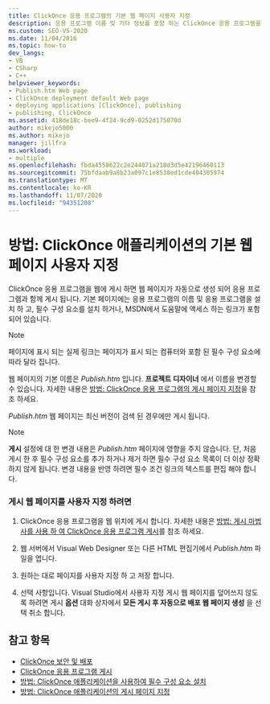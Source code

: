 ```yaml
---
title: ClickOnce 응용 프로그램의 기본 웹 페이지 사용자 지정
description: 응용 프로그램 이름 및 기타 정보를 포함 하는 ClickOnce 응용 프로그램을 웹에 게시할 때 생성 되는 웹 페이지에 대해 알아봅니다.
ms.custom: SEO-VS-2020
ms.date: 11/04/2016
ms.topic: how-to
dev_langs:
- VB
- CSharp
- C++
helpviewer_keywords:
- Publish.htm Web page
- ClickOnce deployment default Web page
- deploying applications [ClickOnce], publishing
- publishing, ClickOnce
ms.assetid: 418de18c-bee9-4f24-9cd9-0252d175070d
author: mikejo5000
ms.author: mikejo
manager: jillfra
ms.workload:
- multiple
ms.openlocfilehash: fbda4558622c2e244071a218d3d5e42196460113
ms.sourcegitcommit: 75bfdaab9a8b23a097c1e8538ed1cde404305974
ms.translationtype: MT
ms.contentlocale: ko-KR
ms.lasthandoff: 11/07/2020
ms.locfileid: "94351208"
---
```

# <a name="how-to-customize-the-default-web-page-for-a-clickonce-application"></a>방법: ClickOnce 애플리케이션의 기본 웹 페이지 사용자 지정
ClickOnce 응용 프로그램을 웹에 게시 하면 웹 페이지가 자동으로 생성 되어 응용 프로그램과 함께 게시 됩니다. 기본 페이지에는 응용 프로그램의 이름 및 응용 프로그램을 설치 하 고, 필수 구성 요소를 설치 하거나, MSDN에서 도움말에 액세스 하는 링크가 포함 되어 있습니다.

> [!NOTE]
> 페이지에 표시 되는 실제 링크는 페이지가 표시 되는 컴퓨터와 포함 된 필수 구성 요소에 따라 달라 집니다.

 웹 페이지의 기본 이름은 *Publish.htm* 입니다. **프로젝트 디자이너** 에서 이름을 변경할 수 있습니다. 자세한 내용은 [방법: ClickOnce 응용 프로그램의 게시 페이지 지정](../deployment/how-to-specify-a-publish-page-for-a-clickonce-application.md)을 참조 하세요.

 *Publish.htm* 웹 페이지는 최신 버전이 검색 된 경우에만 게시 됩니다.

> [!NOTE]
> **게시** 설정에 대 한 변경 내용은 *Publish.htm* 페이지에 영향을 주지 않습니다. 단, 처음 게시 한 후 필수 구성 요소를 추가 하거나 제거 하면 필수 구성 요소 목록이 더 이상 정확 하지 않게 됩니다. 변경 내용을 반영 하려면 필수 조건 링크의 텍스트를 편집 해야 합니다.

### <a name="to-customize-the-publish-web-page"></a>게시 웹 페이지를 사용자 지정 하려면

1. ClickOnce 응용 프로그램을 웹 위치에 게시 합니다. 자세한 내용은 [방법: 게시 마법사를 사용 하 여 ClickOnce 응용 프로그램 게시](../deployment/how-to-publish-a-clickonce-application-using-the-publish-wizard.md)를 참조 하세요.

2. 웹 서버에서 Visual Web Designer 또는 다른 HTML 편집기에서 *Publish.htm* 파일을 엽니다.

3. 원하는 대로 페이지를 사용자 지정 하 고 저장 합니다.

4. 선택 사항입니다. Visual Studio에서 사용자 지정 게시 웹 페이지를 덮어쓰지 않도록 하려면 게시 **옵션** 대화 상자에서 **모든 게시 후 자동으로 배포 웹 페이지 생성** 을 선택 취소 합니다.

## <a name="see-also"></a>참고 항목
- [ClickOnce 보안 및 배포](../deployment/clickonce-security-and-deployment.md)
- [ClickOnce 응용 프로그램 게시](../deployment/publishing-clickonce-applications.md)
- [방법: ClickOnce 애플리케이션을 사용하여 필수 구성 요소 설치](../deployment/how-to-install-prerequisites-with-a-clickonce-application.md)
- [방법: ClickOnce 애플리케이션의 게시 페이지 지정](../deployment/how-to-specify-a-publish-page-for-a-clickonce-application.md)